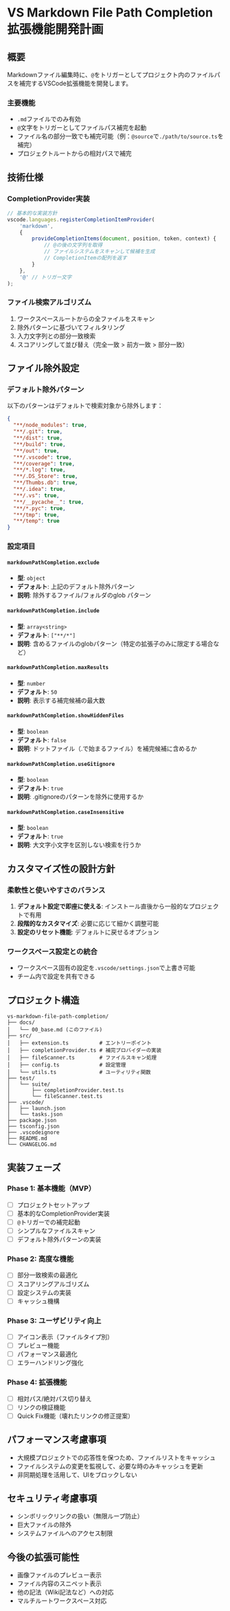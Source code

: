 # VS Markdown File Path Completion 拡張機能開発計画

## 概要

Markdownファイル編集時に、`@`をトリガーとしてプロジェクト内のファイルパスを補完するVSCode拡張機能を開発します。

### 主要機能
- `.md`ファイルでのみ有効
- `@`文字をトリガーとしてファイルパス補完を起動
- ファイル名の部分一致でも補完可能（例：`@source`で`./path/to/source.ts`を補完）
- プロジェクトルートからの相対パスで補完

## 技術仕様

### CompletionProvider実装
```typescript
// 基本的な実装方針
vscode.languages.registerCompletionItemProvider(
    'markdown',
    {
        provideCompletionItems(document, position, token, context) {
            // @の後の文字列を取得
            // ファイルシステムをスキャンして候補を生成
            // CompletionItemの配列を返す
        }
    },
    '@' // トリガー文字
);
```

### ファイル検索アルゴリズム
1. ワークスペースルートからの全ファイルをスキャン
2. 除外パターンに基づいてフィルタリング
3. 入力文字列との部分一致検索
4. スコアリングして並び替え（完全一致 > 前方一致 > 部分一致）

## ファイル除外設定

### デフォルト除外パターン
以下のパターンはデフォルトで検索対象から除外します：

```json
{
  "**/node_modules": true,
  "**/.git": true,
  "**/dist": true,
  "**/build": true,
  "**/out": true,
  "**/.vscode": true,
  "**/coverage": true,
  "**/*.log": true,
  "**/.DS_Store": true,
  "**/Thumbs.db": true,
  "**/.idea": true,
  "**/.vs": true,
  "**/__pycache__": true,
  "**/*.pyc": true,
  "**/tmp": true,
  "**/temp": true
}
```

### 設定項目

#### `markdownPathCompletion.exclude`
- **型**: `object`
- **デフォルト**: 上記のデフォルト除外パターン
- **説明**: 除外するファイル/フォルダのglob パターン

#### `markdownPathCompletion.include`
- **型**: `array<string>`
- **デフォルト**: `["**/*"]`
- **説明**: 含めるファイルのglobパターン（特定の拡張子のみに限定する場合など）

#### `markdownPathCompletion.maxResults`
- **型**: `number`
- **デフォルト**: `50`
- **説明**: 表示する補完候補の最大数

#### `markdownPathCompletion.showHiddenFiles`
- **型**: `boolean`
- **デフォルト**: `false`
- **説明**: ドットファイル（.で始まるファイル）を補完候補に含めるか

#### `markdownPathCompletion.useGitignore`
- **型**: `boolean`
- **デフォルト**: `true`
- **説明**: .gitignoreのパターンを除外に使用するか

#### `markdownPathCompletion.caseInsensitive`
- **型**: `boolean`
- **デフォルト**: `true`
- **説明**: 大文字小文字を区別しない検索を行うか

## カスタマイズ性の設計方針

### 柔軟性と使いやすさのバランス
1. **デフォルト設定で即座に使える**: インストール直後から一般的なプロジェクトで有用
2. **段階的なカスタマイズ**: 必要に応じて細かく調整可能
3. **設定のリセット機能**: デフォルトに戻せるオプション

### ワークスペース設定との統合
- ワークスペース固有の設定を`.vscode/settings.json`で上書き可能
- チーム内で設定を共有できる

## プロジェクト構造

```
vs-markdown-file-path-completion/
├── docs/
│   └── 00_base.md (このファイル)
├── src/
│   ├── extension.ts          # エントリーポイント
│   ├── completionProvider.ts # 補完プロバイダーの実装
│   ├── fileScanner.ts        # ファイルスキャン処理
│   ├── config.ts             # 設定管理
│   └── utils.ts              # ユーティリティ関数
├── test/
│   └── suite/
│       ├── completionProvider.test.ts
│       └── fileScanner.test.ts
├── .vscode/
│   ├── launch.json
│   └── tasks.json
├── package.json
├── tsconfig.json
├── .vscodeignore
├── README.md
└── CHANGELOG.md
```

## 実装フェーズ

### Phase 1: 基本機能（MVP）
- [ ] プロジェクトセットアップ
- [ ] 基本的なCompletionProvider実装
- [ ] `@`トリガーでの補完起動
- [ ] シンプルなファイルスキャン
- [ ] デフォルト除外パターンの実装

### Phase 2: 高度な機能
- [ ] 部分一致検索の最適化
- [ ] スコアリングアルゴリズム
- [ ] 設定システムの実装
- [ ] キャッシュ機構

### Phase 3: ユーザビリティ向上
- [ ] アイコン表示（ファイルタイプ別）
- [ ] プレビュー機能
- [ ] パフォーマンス最適化
- [ ] エラーハンドリング強化

### Phase 4: 拡張機能
- [ ] 相対パス/絶対パス切り替え
- [ ] リンクの検証機能
- [ ] Quick Fix機能（壊れたリンクの修正提案）

## パフォーマンス考慮事項

- 大規模プロジェクトでの応答性を保つため、ファイルリストをキャッシュ
- ファイルシステムの変更を監視して、必要な時のみキャッシュを更新
- 非同期処理を活用して、UIをブロックしない

## セキュリティ考慮事項

- シンボリックリンクの扱い（無限ループ防止）
- 巨大ファイルの除外
- システムファイルへのアクセス制限

## 今後の拡張可能性

- 画像ファイルのプレビュー表示
- ファイル内容のスニペット表示
- 他の記法（Wiki記法など）への対応
- マルチルートワークスペース対応